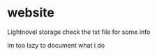 # website
Lightnovel storage 
 check the txt file for some info
 
 im too lazy to document what i do 

